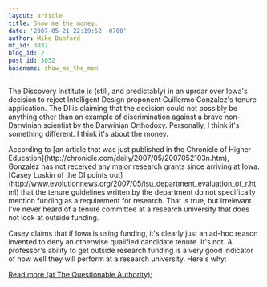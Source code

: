 ```yaml
---
layout: article
title: Show me the money.
date: '2007-05-21 22:19:52 -0700'
author: Mike Dunford
mt_id: 3032
blog_id: 2
post_id: 3032
basename: show_me_the_mon
---
```

<p>
The Discovery Institute is (still, and predictably) in an uproar over Iowa's decision to reject Intelligent Design proponent Guillermo Gonzalez's tenure application. The DI is claiming that the decision could not possibly be anything other than an example of discrimination against a brave non-Darwinian scientist by the Darwinian Orthodoxy. Personally, I think it's something different. I think it's about the money. 
</p>

<p>
According to [an article that was just published in the Chronicle of Higher Education](http://chronicle.com/daily/2007/05/2007052103n.htm), Gonzalez has not received any major research grants since arriving at Iowa. [Casey Luskin of the DI points out](http://www.evolutionnews.org/2007/05/isu_department_evaluation_of_r.html) that the tenure guidelines written by the department do not specifically mention funding as a requirement for research. That is true, but irrelevant. I've never heard of a tenure committee at a research university that does not look at outside funding. 
</p>

<p>
Casey claims that if Iowa is using funding, it's clearly just an ad-hoc reason invented to deny an otherwise qualified candidate tenure. It's not. A professor's ability to get outside research funding is a very good indicator of how well they will perform at a research university. Here's why:
</p>

[Read more (at The Questionable Authority):](http://scienceblogs.com/authority/2007/05/show_me_the_money.php#more)
